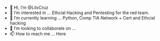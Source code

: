 - 👋 Hi, I’m @LilxCruz
- 👀 I’m interested in ... Ethcial Hacking and Pentesting for the red team. 
- 🌱 I’m currently learning ... Python, Comp TIA Network + Cert and Ethcial hacking 
- 💞️ I’m looking to collaborate on ...
- 📫 How to reach me ... Here 

<!---
LilxCruz/LilxCruz is a ✨ special ✨ repository because its `README.md` (this file) appears on your GitHub profile.
You can click the Preview link to take a look at your changes.
--->
